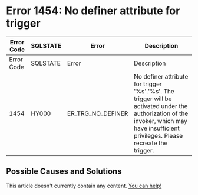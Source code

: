 
# Error 1454: No definer attribute for trigger


| Error Code | SQLSTATE | Error | Description |
| --- | --- | --- | --- |
| Error Code | SQLSTATE | Error | Description |
| 1454 | HY000 | ER_TRG_NO_DEFINER | No definer attribute for trigger '%s'.'%s'. The trigger will be activated under the authorization of the invoker, which may have insufficient privileges. Please recreate the trigger. |




## Possible Causes and Solutions


This article doesn't currently contain any content. [You can help!](/kb/en/writing-and-editing-knowledge-base-articles/)

